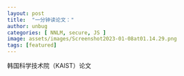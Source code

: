 ```yaml
---
layout: post
title:  "一分钟读论文："
author: unbug
categories: [ NNLM, secure, JS ]
image: assets/images/Screenshot2023-01-08at01.14.29.png
tags: [featured]
---
```

韩国科学技术院（KAIST）论文
